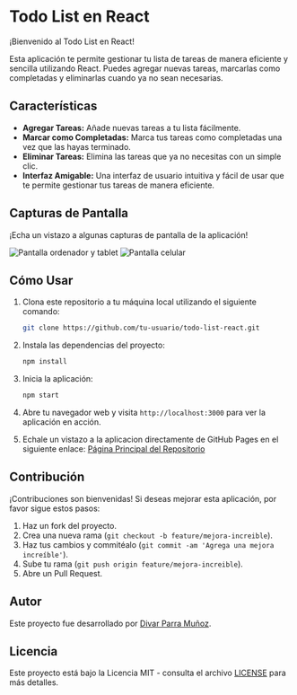 # Todo List en React

¡Bienvenido al Todo List en React!

Esta aplicación te permite gestionar tu lista de tareas de manera eficiente y sencilla utilizando React. Puedes agregar nuevas tareas, marcarlas como completadas y eliminarlas cuando ya no sean necesarias.

## Características

- **Agregar Tareas:** Añade nuevas tareas a tu lista fácilmente.
- **Marcar como Completadas:** Marca tus tareas como completadas una vez que las hayas terminado.
- **Eliminar Tareas:** Elimina las tareas que ya no necesitas con un simple clic.
- **Interfaz Amigable:** Una interfaz de usuario intuitiva y fácil de usar que te permite gestionar tus tareas de manera eficiente.

## Capturas de Pantalla

¡Echa un vistazo a algunas capturas de pantalla de la aplicación!

![Pantalla ordenador y tablet](https://github.com/oroboruos02/todo_machine_react/blob/master/Screenshot-todo-comp.png?raw=true)
![Pantalla celular](https://github.com/oroboruos02/todo_machine_react/blob/master/Screenshot-todo-cel.png?raw=true)


## Cómo Usar

1. Clona este repositorio a tu máquina local utilizando el siguiente comando:

    ```bash
    git clone https://github.com/tu-usuario/todo-list-react.git
    ```

2. Instala las dependencias del proyecto:

    ```bash
    npm install
    ```

3. Inicia la aplicación:

    ```bash
    npm start
    ```

4. Abre tu navegador web y visita `http://localhost:3000` para ver la aplicación en acción.
   
6. Echale un vistazo a la aplicacion directamente de GitHub Pages en el siguiente enlace:
   [Página Principal del Repositorio](https://oroboruos02.github.io/todo_machine_react/)

## Contribución

¡Contribuciones son bienvenidas! Si deseas mejorar esta aplicación, por favor sigue estos pasos:

1. Haz un fork del proyecto.
2. Crea una nueva rama (`git checkout -b feature/mejora-increible`).
3. Haz tus cambios y commitéalo (`git commit -am 'Agrega una mejora increíble'`).
4. Sube tu rama (`git push origin feature/mejora-increible`).
5. Abre un Pull Request.

## Autor

Este proyecto fue desarrollado por [Divar Parra Muñoz](https://github.com/oroboruos02).

## Licencia

Este proyecto está bajo la Licencia MIT - consulta el archivo [LICENSE](LICENSE) para más detalles.
